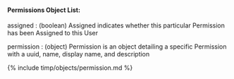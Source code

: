 #### Permissions Object List:

assigned
: (boolean) Assigned indicates whether this particular Permission has been Assigned to this User

permission
: (object) Permission is an object detailing a specific Permission with a uuid, name, display name, and description

{% include timp/objects/permission.md %}